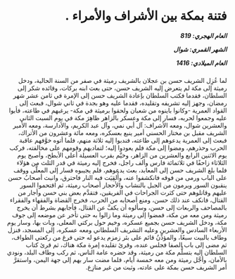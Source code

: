 <h1 dir="rtl">فتنة بمكة بين الأشراف والأمراء .</h1>

<h5 dir="rtl">العام الهجري:  819

الشهر القمري: شوال

العام الميلادي: 1416</h5>

<p dir="rtl">لما عُزِل الشريف حسن بن عجلان بالشريف رميثة في صفر من السنة الحالية، ودخل رميثة إلى مكة لم يتعرض إليه الشريف حسن، حتى بعث ابنه بركات، وقائده شكر إلى السلطان، فقدما فكتب السلطان بإعادة الشريف حسن إلى الإمرة في ثامن عشر شهر رمضان، وجهز إليه تشريفه وتقليده، فقدما عليه وهو بجدة في ثاني شوال، فبعث إلى القواد العمرية -وكانوا باينوه من شعبان ولحقوا برميثة في مكة- يرغبهم في طاعته، فأبوا عليه وجمعوا لحربه، فسار إلى مكة وعسكر بالزاهر ظاهِرَ مكة في يوم السبت الثاني والعشرين شوال، ومعه الأشراف: آل أبي نمي، وآل عبد الكريم، والأدارسة، ومعه الأمير الشريف مقبل بن مختار الحسني أمير ينبع بعسكره، ومعه مائة وعشرون من الأتراك، فبعث إلى العمرية يدعوهم إلى طاعته، فندبوا إليه ثلاثة منهم، فلما أتوه خوَّفهم عاقبة الحرب وحذرهم، ومضوا إلى مكة فلم يعودوا إليه؛ لتماديهم وقومهم على مخالفته، فركب يوم الاثنين الرابع والعشرين من الزاهر، وخيَّم بقرب العسيلة أعلى الأبطح، وأصبح يوم الثلاثاء زاحفًا في ثلاثمائة فارس وألف راجل، فخرج إليه رميثة في قدر الثلث من هؤلاء فلما بلغ الشريف حسن إلى المعابد، بعث يدعوهم، فلم يجيبوه فسار إلى المعلَّى ووقف على الباب ورمى من فوقه فانكشفوا عنه، وأُلقِيَت فيه النار فاحترق، وانبث أصحابُ حسن ينقبون السور ويرمون من الجبل بالنشاب والأحجار أصحاب رميثة، ثم اقتحموا السور عليهم وقاتلوهم حتى كثرت الجراحات في الفريقين، فتقدَّم بعض بني حسن وأجار من القتال، فانكف عند ذلك حسن، ومنع أصحابه من الحرب، فخرج القضاة والفقهاء والفقراء بالمصاحف والربعات إلى حسن، وسألوه أن يكفَّ عن القتال، فأجابهم بشرط أن يخرج رميثة ومن معه من مكة، فمضوا إلى رميثة وما زالوا به حتى تأخر عن موضعه إلى جوف مكة، ودخل الشريف حسن بجميع عسكره، وخيم حول بركتي المعلى، وبات بها، وسار يوم الأربعاء السادس والعشرين وعليه التشريف السلطاني ومعه عسكره، إلى المسجد، فنزل وطاف بالبيت سبعًا، والمؤذِّنُ قائم على بئر زمزم يدعو له حتى فرغ من ركعتي الطواف، ثم مضى إلى باب الصفا فجلس عنده، وقرئ تقليده إمرة مكة هناك، ثم قرئ كتاب السلطان إليه بتسلُّم مكة من رميثة، وقد حضره عامة الناس، ثم ركب وطاف البلد، ونودي بالأمان، وأجَّل رميثة ومن معه خمسة أيام، فلما مضت سار بهم إلى جهة اليمن، واستقرَّ أمر الشريف حسن بمكة على عادته، وثبت من غير منازِع.</p></br>
